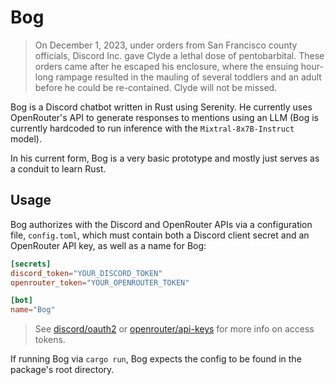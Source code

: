 # Bog

> On December 1, 2023, under orders from San Francisco county officials, Discord Inc. gave
> Clyde a lethal dose of pentobarbital. These orders came after he escaped his enclosure, where the
> ensuing hour-long rampage resulted in the mauling of several toddlers and an adult before he could
> be re-contained. Clyde will not be missed.

Bog is a Discord chatbot written in Rust using Serenity. He currently uses OpenRouter's API to generate 
responses to mentions using an LLM (Bog is currently hardcoded to run inference with the `Mixtral-8x7B-Instruct` model).

In his current form, Bog is a very basic prototype and mostly just serves as a conduit to learn Rust.

## Usage

Bog authorizes with the Discord and OpenRouter APIs via a configuration file, `config.toml`, which must contain both a Discord client secret 
and an OpenRouter API key, as well as a name for Bog:

```toml
[secrets]
discord_token="YOUR_DISCORD_TOKEN"
openrouter_token="YOUR_OPENROUTER_TOKEN"

[bot]
name="Bog"
```
> See [discord/oauth2](https://discord.com/developers/docs/topics/oauth2) or [openrouter/api-keys](https://openrouter.ai/docs#api-keys) for more info on access tokens.

If running Bog via `cargo run`, Bog expects the config to be found in the package's root directory.
